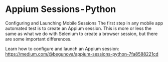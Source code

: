 # Appium Sessions - Python
Configuring and Launching Mobile Sessions
The first step in any mobile app automated test is to create an Appium session. This is more or less the same as what we do with Selenium to create a browser session, but there are some important differences.

Learn how to configure and launch an Appium session: https://medium.com/@begunova/appium-sessions-python-7fa8588221cd

